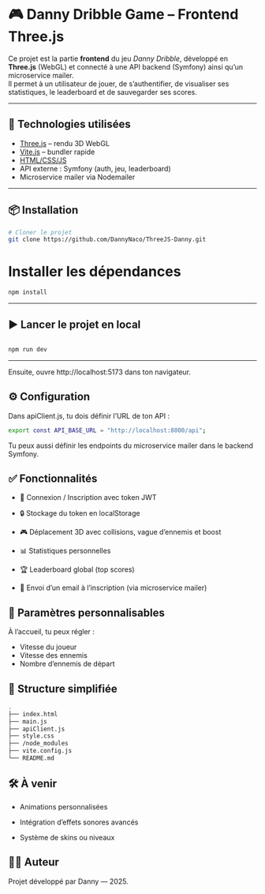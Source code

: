 # 🎮 Danny Dribble Game – Frontend Three.js

Ce projet est la partie **frontend** du jeu *Danny Dribble*, développé en **Three.js** (WebGL) et connecté à une API backend (Symfony) ainsi qu’un microservice mailer.  
Il permet à un utilisateur de jouer, de s’authentifier, de visualiser ses statistiques, le leaderboard et de sauvegarder ses scores.

---

## 🚀 Technologies utilisées

- [Three.js](https://threejs.org/) – rendu 3D WebGL
- [Vite.js](https://vitejs.dev/) – bundler rapide
- [HTML/CSS/JS](https://developer.mozilla.org/fr/)
- API externe : Symfony (auth, jeu, leaderboard)
- Microservice mailer via Nodemailer

---

## 📦 Installation

```bash
# Cloner le projet
git clone https://github.com/DannyNaco/ThreeJS-Danny.git

```

# Installer les dépendances

```bash
npm install
```

---

## ▶️ Lancer le projet en local

```bash

npm run dev

```
---

Ensuite, ouvre http://localhost:5173 dans ton navigateur.

## ⚙️ Configuration

Dans apiClient.js, tu dois définir l’URL de ton API :

```bash
export const API_BASE_URL = "http://localhost:8000/api";
```

Tu peux aussi définir les endpoints du microservice mailer dans le backend Symfony.

## ✅ Fonctionnalités

- 🧑 Connexion / Inscription avec token JWT

- 🔒 Stockage du token en localStorage

- 🎮 Déplacement 3D avec collisions, vague d’ennemis et boost

- 📊 Statistiques personnelles

- 🏆 Leaderboard global (top scores)

- 📧 Envoi d’un email à l’inscription (via microservice mailer)

## 🧪 Paramètres personnalisables

À l’accueil, tu peux régler :

- Vitesse du joueur
- Vitesse des ennemis
- Nombre d’ennemis de départ


## 📁 Structure simplifiée

```bash
.
├── index.html
├── main.js
├── apiClient.js
├── style.css
├── /node_modules
├── vite.config.js
└── README.md
```

## 🛠️ À venir
- Animations personnalisées

- Intégration d’effets sonores avancés

- Système de skins ou niveaux

## 👨‍💻 Auteur
Projet développé par Danny — 2025.
